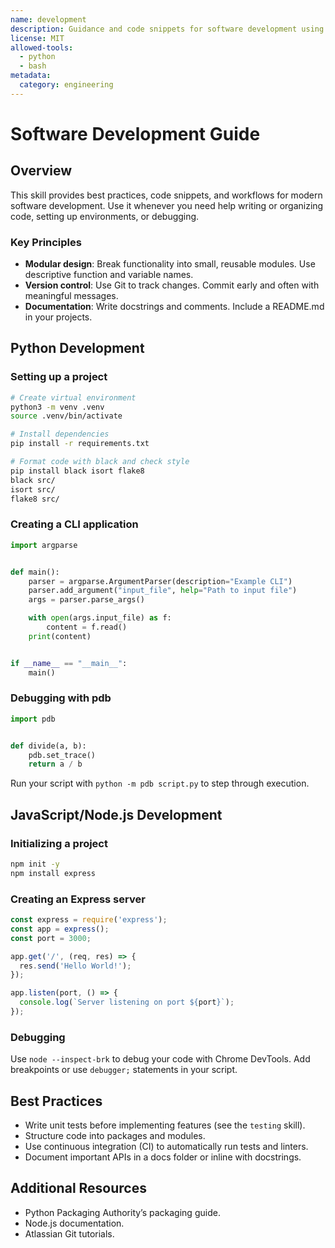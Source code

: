 ```yaml
---
name: development
description: Guidance and code snippets for software development using common languages and frameworks. Use this skill to setup projects, write clean and maintainable code, manage dependencies, and debug effectively.
license: MIT
allowed-tools:
  - python
  - bash
metadata:
  category: engineering
---
```

# Software Development Guide

## Overview

This skill provides best practices, code snippets, and workflows for modern software development. Use it whenever you need help writing or organizing code, setting up environments, or debugging.

### Key Principles

- **Modular design**: Break functionality into small, reusable modules. Use descriptive function and variable names.
- **Version control**: Use Git to track changes. Commit early and often with meaningful messages.
- **Documentation**: Write docstrings and comments. Include a README.md in your projects.

## Python Development

### Setting up a project

```bash
# Create virtual environment
python3 -m venv .venv
source .venv/bin/activate

# Install dependencies
pip install -r requirements.txt

# Format code with black and check style
pip install black isort flake8
black src/
isort src/
flake8 src/
```

### Creating a CLI application

```python
import argparse


def main():
    parser = argparse.ArgumentParser(description="Example CLI")
    parser.add_argument("input_file", help="Path to input file")
    args = parser.parse_args()

    with open(args.input_file) as f:
        content = f.read()
    print(content)


if __name__ == "__main__":
    main()
```

### Debugging with pdb

```python
import pdb


def divide(a, b):
    pdb.set_trace()
    return a / b
```

Run your script with `python -m pdb script.py` to step through execution.

## JavaScript/Node.js Development

### Initializing a project

```bash
npm init -y
npm install express
```

### Creating an Express server

```javascript
const express = require('express');
const app = express();
const port = 3000;

app.get('/', (req, res) => {
  res.send('Hello World!');
});

app.listen(port, () => {
  console.log(`Server listening on port ${port}`);
});
```

### Debugging

Use `node --inspect-brk` to debug your code with Chrome DevTools. Add breakpoints or use `debugger;` statements in your script.

## Best Practices

- Write unit tests before implementing features (see the `testing` skill).
- Structure code into packages and modules.
- Use continuous integration (CI) to automatically run tests and linters.
- Document important APIs in a docs folder or inline with docstrings.

## Additional Resources

- Python Packaging Authority’s packaging guide.
- Node.js documentation.
- Atlassian Git tutorials.
